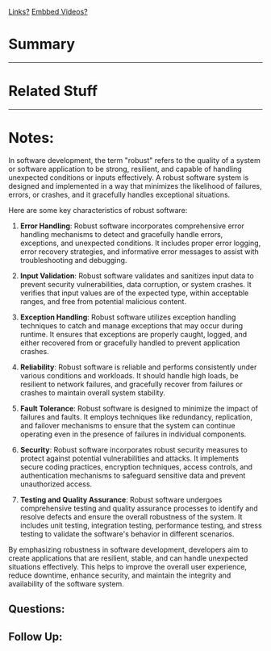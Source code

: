 [Links?](#)
[Embbed Videos?](#)
# Summary

----
# Related Stuff

----
# Notes:
In software development, the term "robust" refers to the quality of a system or software application to be strong, resilient, and capable of handling unexpected conditions or inputs effectively. A robust software system is designed and implemented in a way that minimizes the likelihood of failures, errors, or crashes, and it gracefully handles exceptional situations.

Here are some key characteristics of robust software:

1. **Error Handling**: Robust software incorporates comprehensive error handling mechanisms to detect and gracefully handle errors, exceptions, and unexpected conditions. It includes proper error logging, error recovery strategies, and informative error messages to assist with troubleshooting and debugging.

2. **Input Validation**: Robust software validates and sanitizes input data to prevent security vulnerabilities, data corruption, or system crashes. It verifies that input values are of the expected type, within acceptable ranges, and free from potential malicious content.

3. **Exception Handling**: Robust software utilizes exception handling techniques to catch and manage exceptions that may occur during runtime. It ensures that exceptions are properly caught, logged, and either recovered from or gracefully handled to prevent application crashes.

4. **Reliability**: Robust software is reliable and performs consistently under various conditions and workloads. It should handle high loads, be resilient to network failures, and gracefully recover from failures or crashes to maintain overall system stability.

5. **Fault Tolerance**: Robust software is designed to minimize the impact of failures and faults. It employs techniques like redundancy, replication, and failover mechanisms to ensure that the system can continue operating even in the presence of failures in individual components.

6. **Security**: Robust software incorporates robust security measures to protect against potential vulnerabilities and attacks. It implements secure coding practices, encryption techniques, access controls, and authentication mechanisms to safeguard sensitive data and prevent unauthorized access.

7. **Testing and Quality Assurance**: Robust software undergoes comprehensive testing and quality assurance processes to identify and resolve defects and ensure the overall robustness of the system. It includes unit testing, integration testing, performance testing, and stress testing to validate the software's behavior in different scenarios.

By emphasizing robustness in software development, developers aim to create applications that are resilient, stable, and can handle unexpected situations effectively. This helps to improve the overall user experience, reduce downtime, enhance security, and maintain the integrity and availability of the software system.

## Questions:

## Follow Up:
